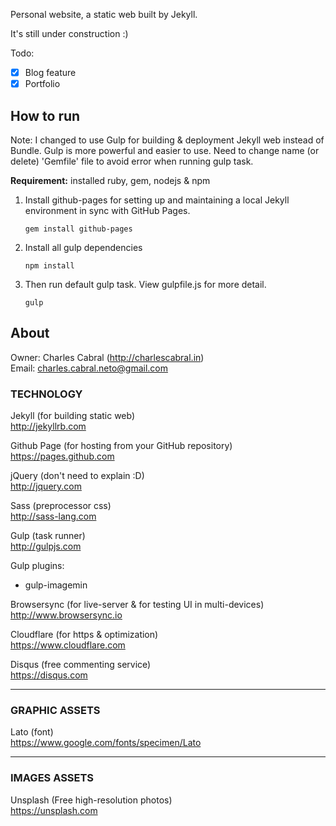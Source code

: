 Personal website, a static web built by Jekyll. 

It's still under construction :)

Todo: 

- [x] Blog feature
- [x] Portfolio

## How to run

Note: I changed to use Gulp for building & deployment Jekyll web instead of Bundle. Gulp is more powerful and easier to use. Need to change name (or delete) 'Gemfile' file to avoid error when running gulp task.

__Requirement:__ installed ruby, gem, nodejs & npm

1. Install github-pages for setting up and maintaining a local Jekyll environment in sync with GitHub Pages.
	```
	gem install github-pages 
	```

2. Install all gulp dependencies
	```
	npm install
	```

3. Then run default gulp task. View gulpfile.js for more detail.
	```
	gulp
	```


## About

Owner: Charles Cabral (http://charlescabral.in)  
Email: charles.cabral.neto@gmail.com


### TECHNOLOGY

Jekyll (for building static web)  
<http://jekyllrb.com>

Github Page (for hosting from your GitHub repository)  
<https://pages.github.com>

jQuery (don't need to explain :D)  
<http://jquery.com>

Sass (preprocessor css)  
<http://sass-lang.com>

Gulp (task runner)  
<http://gulpjs.com>

Gulp plugins: 
- gulp-imagemin

Browsersync (for live-server & for testing UI in multi-devices) 
<http://www.browsersync.io>

Cloudflare (for https & optimization)  
<https://www.cloudflare.com>

Disqus (free commenting service)  
<https://disqus.com>


---

### GRAPHIC ASSETS

Lato (font)  
<https://www.google.com/fonts/specimen/Lato>


---

### IMAGES ASSETS

Unsplash (Free high-resolution photos)  
<https://unsplash.com>
